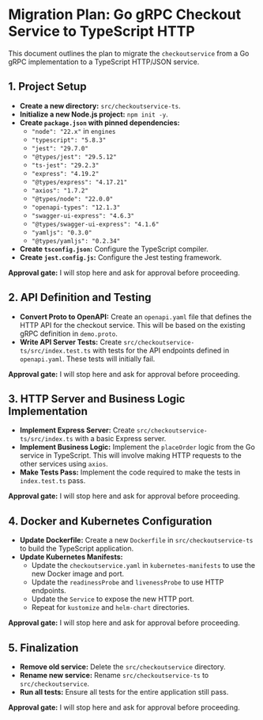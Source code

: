 # Migration Plan: Go gRPC Checkout Service to TypeScript HTTP

This document outlines the plan to migrate the `checkoutservice` from a Go gRPC implementation to a TypeScript HTTP/JSON service.

## 1. Project Setup

*   **Create a new directory:** `src/checkoutservice-ts`.
*   **Initialize a new Node.js project:** `npm init -y`.
*   **Create `package.json` with pinned dependencies:**
    *   `"node": "22.x"` in `engines`
    *   `"typescript": "5.8.3"`
    *   `"jest": "29.7.0"`
    *   `"@types/jest": "29.5.12"`
    *   `"ts-jest": "29.2.3"`
    *   `"express": "4.19.2"`
    *   `"@types/express": "4.17.21"`
    *   `"axios": "1.7.2"`
    *   `"@types/node": "22.0.0"`
    *   `"openapi-types": "12.1.3"`
    *   `"swagger-ui-express": "4.6.3"`
    *   `"@types/swagger-ui-express": "4.1.6"`
    *   `"yamljs": "0.3.0"`
    *   `"@types/yamljs": "0.2.34"`
*   **Create `tsconfig.json`:** Configure the TypeScript compiler.
*   **Create `jest.config.js`:** Configure the Jest testing framework.

**Approval gate:** I will stop here and ask for approval before proceeding.

## 2. API Definition and Testing

*   **Convert Proto to OpenAPI:** Create an `openapi.yaml` file that defines the HTTP API for the checkout service. This will be based on the existing gRPC definition in `demo.proto`.
*   **Write API Server Tests:** Create `src/checkoutservice-ts/src/index.test.ts` with tests for the API endpoints defined in `openapi.yaml`. These tests will initially fail.

**Approval gate:** I will stop here and ask for approval before proceeding.

## 3. HTTP Server and Business Logic Implementation

*   **Implement Express Server:** Create `src/checkoutservice-ts/src/index.ts` with a basic Express server.
*   **Implement Business Logic:** Implement the `placeOrder` logic from the Go service in TypeScript. This will involve making HTTP requests to the other services using `axios`.
*   **Make Tests Pass:** Implement the code required to make the tests in `index.test.ts` pass.

**Approval gate:** I will stop here and ask for approval before proceeding.

## 4. Docker and Kubernetes Configuration

*   **Update Dockerfile:** Create a new `Dockerfile` in `src/checkoutservice-ts` to build the TypeScript application.
*   **Update Kubernetes Manifests:**
    *   Update the `checkoutservice.yaml` in `kubernetes-manifests` to use the new Docker image and port.
    *   Update the `readinessProbe` and `livenessProbe` to use HTTP endpoints.
    *   Update the `Service` to expose the new HTTP port.
    *   Repeat for `kustomize` and `helm-chart` directories.

**Approval gate:** I will stop here and ask for approval before proceeding.

## 5. Finalization

*   **Remove old service:** Delete the `src/checkoutservice` directory.
*   **Rename new service:** Rename `src/checkoutservice-ts` to `src/checkoutservice`.
*   **Run all tests:** Ensure all tests for the entire application still pass.

**Approval gate:** I will stop here and ask for approval before proceeding.
